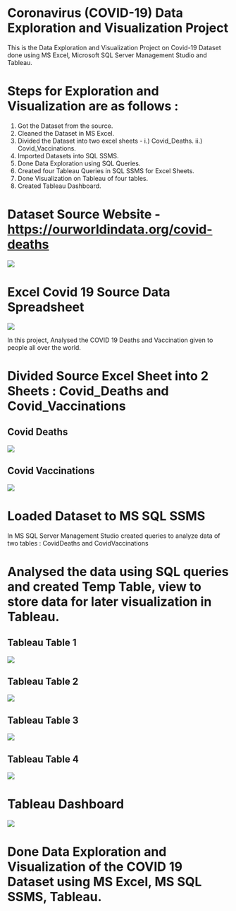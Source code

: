 # Coronavirus (COVID-19) Data Exploration and Visualization Project

This is the Data Exploration and Visualization Project on Covid-19 Dataset done using MS Excel, Microsoft SQL Server Management Studio and Tableau.

# Steps for Exploration and Visualization are as follows :

1. Got the Dataset from the source.
2. Cleaned the Dataset in MS Excel.
3. Divided the Dataset into two excel sheets - 
  i.) Covid_Deaths.
  ii.) Covid_Vaccinations.
4. Imported Datasets into SQL SSMS.
5. Done Data Exploration using SQL Queries.
6. Created four Tableau Queries in SQL SSMS for Excel Sheets.
7. Done Visualization on Tableau of four tables.
8. Created Tableau Dashboard.

# Dataset Source Website - https://ourworldindata.org/covid-deaths

![](imgs/SourceWebsite.png)

# Excel Covid 19 Source Data Spreadsheet

![](imgs/SourceDataset.png)

In this project, Analysed the COVID 19 Deaths and Vaccination given to people all over the world.

# Divided Source Excel Sheet into 2 Sheets : Covid_Deaths and Covid_Vaccinations

## Covid Deaths

![](imgs/CovidDeaths.png)

## Covid Vaccinations

![](imgs/CovidVaccinations.png)

# Loaded Dataset to MS SQL SSMS

In MS SQL Server Management Studio created queries to analyze data of two tables : 
CovidDeaths and CovidVaccinations


# Analysed the data using SQL queries and created Temp Table, view to store data for later visualization in Tableau.

## Tableau Table 1

![](imgs/TableauTable1.png)

## Tableau Table 2

![](imgs/TableauTable3.png)

## Tableau Table 3

![](imgs/TableauTable4.png)

## Tableau Table 4

![](imgs/TableauTable2.png)


# Tableau Dashboard

![](imgs/TableauDashboard.png)

# Done Data Exploration and Visualization of the COVID 19 Dataset using MS Excel, MS SQL SSMS, Tableau.
